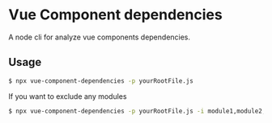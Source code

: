 # Vue Component dependencies

A node cli for analyze vue components dependencies.

## Usage

```bash
$ npx vue-component-dependencies -p yourRootFile.js
``` 

If you want to exclude any modules

```bash
$ npx vue-component-dependencies -p yourRootFile.js -i module1,module2,module3
``` 
